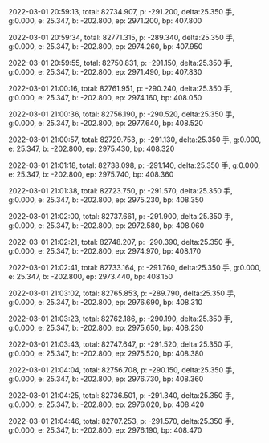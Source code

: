 2022-03-01 20:59:13, total: 82734.907, p: -291.200, delta:25.350 手, g:0.000, e: 25.347, b: -202.800, ep: 2971.200, bp: 407.800

2022-03-01 20:59:34, total: 82771.315, p: -289.340, delta:25.350 手, g:0.000, e: 25.347, b: -202.800, ep: 2974.260, bp: 407.950

2022-03-01 20:59:55, total: 82750.831, p: -291.150, delta:25.350 手, g:0.000, e: 25.347, b: -202.800, ep: 2971.490, bp: 407.830

2022-03-01 21:00:16, total: 82761.951, p: -290.240, delta:25.350 手, g:0.000, e: 25.347, b: -202.800, ep: 2974.160, bp: 408.050

2022-03-01 21:00:36, total: 82756.190, p: -290.520, delta:25.350 手, g:0.000, e: 25.347, b: -202.800, ep: 2977.640, bp: 408.520

2022-03-01 21:00:57, total: 82729.753, p: -291.130, delta:25.350 手, g:0.000, e: 25.347, b: -202.800, ep: 2975.430, bp: 408.320

2022-03-01 21:01:18, total: 82738.098, p: -291.140, delta:25.350 手, g:0.000, e: 25.347, b: -202.800, ep: 2975.740, bp: 408.360

2022-03-01 21:01:38, total: 82723.750, p: -291.570, delta:25.350 手, g:0.000, e: 25.347, b: -202.800, ep: 2975.230, bp: 408.350

2022-03-01 21:02:00, total: 82737.661, p: -291.900, delta:25.350 手, g:0.000, e: 25.347, b: -202.800, ep: 2972.580, bp: 408.060

2022-03-01 21:02:21, total: 82748.207, p: -290.390, delta:25.350 手, g:0.000, e: 25.347, b: -202.800, ep: 2974.970, bp: 408.170

2022-03-01 21:02:41, total: 82733.164, p: -291.760, delta:25.350 手, g:0.000, e: 25.347, b: -202.800, ep: 2973.440, bp: 408.150

2022-03-01 21:03:02, total: 82765.853, p: -289.790, delta:25.350 手, g:0.000, e: 25.347, b: -202.800, ep: 2976.690, bp: 408.310

2022-03-01 21:03:23, total: 82762.186, p: -290.190, delta:25.350 手, g:0.000, e: 25.347, b: -202.800, ep: 2975.650, bp: 408.230

2022-03-01 21:03:43, total: 82747.647, p: -291.520, delta:25.350 手, g:0.000, e: 25.347, b: -202.800, ep: 2975.520, bp: 408.380

2022-03-01 21:04:04, total: 82756.708, p: -290.150, delta:25.350 手, g:0.000, e: 25.347, b: -202.800, ep: 2976.730, bp: 408.360

2022-03-01 21:04:25, total: 82736.501, p: -291.340, delta:25.350 手, g:0.000, e: 25.347, b: -202.800, ep: 2976.020, bp: 408.420

2022-03-01 21:04:46, total: 82707.253, p: -291.570, delta:25.350 手, g:0.000, e: 25.347, b: -202.800, ep: 2976.190, bp: 408.470